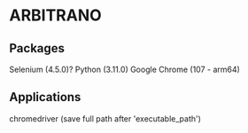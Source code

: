 # ARBITRANO

## Packages

Selenium (4.5.0)?
Python (3.11.0)
Google Chrome (107 - arm64)

## Applications
chromedriver (save full path after 'executable_path')